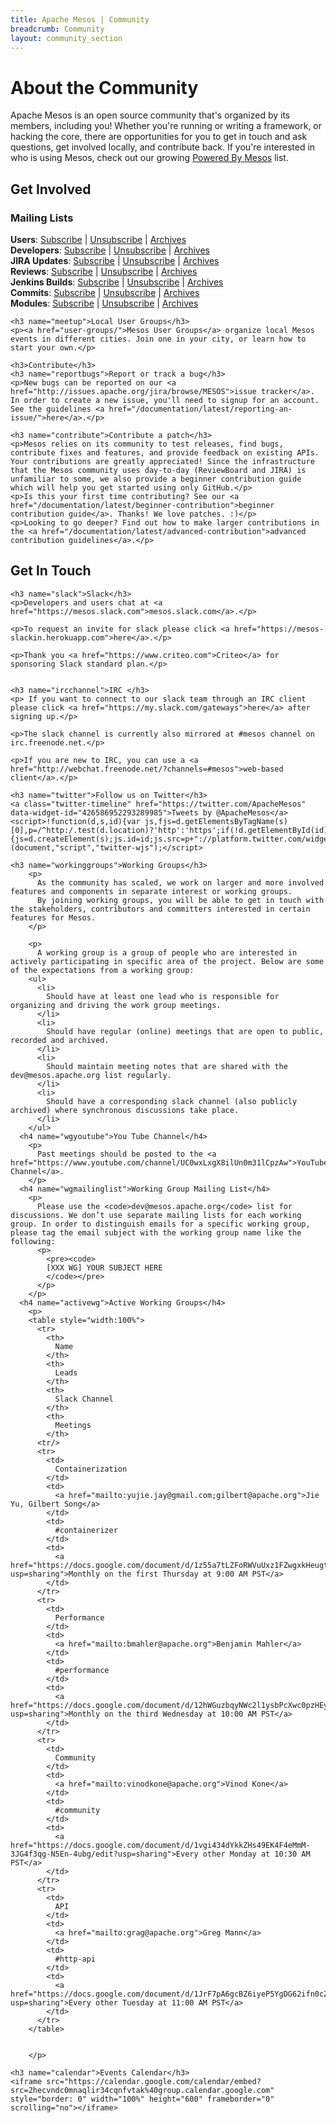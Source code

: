 ```yaml
---
title: Apache Mesos | Community
breadcrumb: Community
layout: community_section
---
```


<h1>About the Community</h1>

<p>Apache Mesos is an open source community that's organized by its members, including you! Whether you're running or writing a framework, or hacking the core, there are opportunities for you to get in touch and ask questions, get involved locally, and contribute back. If you're interested in who is using Mesos, check out our growing <a href="/documentation/latest/powered-by-mesos/">Powered By Mesos</a> list.</p>

<div class="row-fluid">
  <div class="col-md-6">
    <h2>Get Involved</h2>
        <h3 name="mailinglists">Mailing Lists</h3>
          <p><b>Users</b>: <a href="mailto:user-subscribe@mesos.apache.org?subject=Subscribe&body=Subscribe">Subscribe</a> | <a href="mailto:user-unsubscribe@mesos.apache.org?subject=Unsubscribe&body=Unsubscribe">Unsubscribe</a> | <a href="https://lists.apache.org/list.html?user@mesos.apache.org">Archives</a><br />
          <b>Developers</b>: <a href="mailto:dev-subscribe@mesos.apache.org?subject=Subscribe&body=Subscribe">Subscribe</a> | <a href="mailto:dev-unsubscribe@mesos.apache.org?subject=Unsubscribe&body=Unsubscribe">Unsubscribe</a> | <a href="https://lists.apache.org/list.html?dev@mesos.apache.org">Archives</a><br />
          <b>JIRA Updates</b>: <a href="mailto:issues-subscribe@mesos.apache.org?subject=Subscribe&body=Subscribe">Subscribe</a> | <a href="mailto:issues-unsubscribe@mesos.apache.org?subject=Unsubscribe&body=Unsubscribe">Unsubscribe</a> | <a href="https://lists.apache.org/list.html?issues@mesos.apache.org">Archives</a><br />
          <b>Reviews</b>: <a href="mailto:reviews-subscribe@mesos.apache.org?subject=Subscribe&body=Subscribe">Subscribe</a> | <a href="mailto:reviews-unsubscribe@mesos.apache.org?subject=Unsubscribe&body=Unsubscribe">Unsubscribe</a> | <a href="https://lists.apache.org/list.html?reviews@mesos.apache.org">Archives</a><br />
          <b>Jenkins Builds</b>: <a href="mailto:builds-subscribe@mesos.apache.org?subject=Subscribe&body=Subscribe">Subscribe</a> | <a href="mailto:builds-unsubscribe@mesos.apache.org?subject=Unsubscribe&body=Unsubscribe">Unsubscribe</a> | <a href="https://lists.apache.org/list.html?builds@mesos.apache.org">Archives</a><br />
          <b>Commits</b>: <a href="mailto:commits-subscribe@mesos.apache.org?subject=Subscribe&body=Subscribe">Subscribe</a> | <a href="mailto:commits-unsubscribe@mesos.apache.org?subject=Unsubscribe&body=Unsubscribe">Unsubscribe</a> | <a href="https://lists.apache.org/list.html?commits@mesos.apache.org">Archives</a><br />
          <b>Modules</b>: <a href="mailto:modules-subscribe@mesos.apache.org?subject=Subscribe&body=Subscribe">Subscribe</a> | <a href="mailto:modules-unsubscribe@mesos.apache.org?subject=Unsubscribe&body=Unsubscribe">Unsubscribe</a> | <a href="http://www.mail-archive.com/modules@mesos.apache.org/">Archives</a><br /></p>

    <h3 name="meetup">Local User Groups</h3>
    <p><a href="user-groups/">Mesos User Groups</a> organize local Mesos events in different cities. Join one in your city, or learn how to start your own.</p>

    <h3>Contribute</h3>
    <h3 name="reportbugs">Report or track a bug</h3>
    <p>New bugs can be reported on our <a href="http://issues.apache.org/jira/browse/MESOS">issue tracker</a>. In order to create a new issue, you'll need to signup for an account. See the guidelines <a href="/documentation/latest/reporting-an-issue/">here</a>.</p>

    <h3 name="contribute">Contribute a patch</h3>
    <p>Mesos relies on its community to test releases, find bugs, contribute fixes and features, and provide feedback on existing APIs. Your contributions are greatly appreciated! Since the infrastructure that the Mesos community uses day-to-day (ReviewBoard and JIRA) is unfamiliar to some, we also provide a beginner contribution guide which will help you get started using only GitHub.</p>
    <p>Is this your first time contributing? See our <a href="/documentation/latest/beginner-contribution">beginner contribution guide</a>. Thanks! We love patches. :)</p>
    <p>Looking to go deeper? Find out how to make larger contributions in the <a href="/documentation/latest/advanced-contribution">advanced contribution guidelines</a>.</p>

  </div>
  <div class="col-md-6">
    <h2>Get In Touch</h2>

    <h3 name="slack">Slack</h3>
    <p>Developers and users chat at <a href="https://mesos.slack.com">mesos.slack.com</a>.</p>

    <p>To request an invite for slack please click <a href="https://mesos-slackin.herokuapp.com">here</a>.</p>

    <p>Thank you <a href="https://www.criteo.com">Criteo</a> for sponsoring Slack standard plan.</p>


    <h3 name="ircchannel">IRC </h3>
    <p> If you want to connect to our slack team through an IRC client please click <a href="https://my.slack.com/gateways">here</a> after signing up.</p>

    <p>The slack channel is currently also mirrored at #mesos channel on irc.freenode.net.</p>

    <p>If you are new to IRC, you can use a <a href="http://webchat.freenode.net/?channels=#mesos">web-based client</a>.</p>

    <h3 name="twitter">Follow us on Twitter</h3>
    <a class="twitter-timeline" href="https://twitter.com/ApacheMesos" data-widget-id="426586952293289985">Tweets by @ApacheMesos</a>
    <script>!function(d,s,id){var js,fjs=d.getElementsByTagName(s)[0],p=/^http:/.test(d.location)?'http':'https';if(!d.getElementById(id)){js=d.createElement(s);js.id=id;js.src=p+"://platform.twitter.com/widgets.js";fjs.parentNode.insertBefore(js,fjs);}}(document,"script","twitter-wjs");</script>

  </div>
  <div class="col-md-12">

    <h3 name="workinggroups">Working Groups</h3>
        <p>
          As the community has scaled, we work on larger and more involved features and components in separate interest or working groups.
          By joining working groups, you will be able to get in touch with the stakeholders, contributors and committers interested in certain features for Mesos.
        </p>

        <p>
          A working group is a group of people who are interested in actively participating in specific area of the project. Below are some of the expectations from a working group:
        <ul>
          <li>
            Should have at least one lead who is responsible for organizing and driving the work group meetings.
          </li>
          <li>
            Should have regular (online) meetings that are open to public, recorded and archived.
          </li>
          <li>
            Should maintain meeting notes that are shared with the dev@mesos.apache.org list regularly.
          </li>
          <li>
            Should have a corresponding slack channel (also publicly archived) where synchronous discussions take place.
          </li>
        </ul>
      <h4 name="wgyoutube">You Tube Channel</h4>
        <p>
          Past meetings should be posted to the <a href="https://www.youtube.com/channel/UC0wxLxgX8ilUn0m31lCpzAw">YouTube Channel</a>.
        </p>
      <h4 name="wgmailinglist">Working Group Mailing List</h4>
        <p>
          Please use the <code>dev@mesos.apache.org</code> list for discussions. We don’t use separate mailing lists for each working group. In order to distinguish emails for a specific working group, please tag the email subject with the working group name like the following:
          <p>
            <pre><code>
            [XXX WG] YOUR SUBJECT HERE
            </code></pre>
          </p>
        </p>
      <h4 name="activewg">Active Working Groups</h4>
        <p>
        <table style="width:100%">
          <tr>
            <th>
              Name
            </th>
            <th>
              Leads
            </th>
            <th>
              Slack Channel
            </th>
            <th>
              Meetings
            </th>
          <tr/>
          <tr>
            <td>
              Containerization
            </td>
            <td>
              <a href="mailto:yujie.jay@gmail.com;gilbert@apache.org">Jie Yu, Gilbert Song</a>
            </td>
            <td>
              #containerizer
            </td>
            <td>
              <a href="https://docs.google.com/document/d/1z55a7tLZFoRWVuUxz1FZwgxkHeugtc2nHR89skFXSpU/edit?usp=sharing">Monthly on the first Thursday at 9:00 AM PST</a>
            </td>
          </tr>
          <tr>
            <td>
              Performance
            </td>
            <td>
              <a href="mailto:bmahler@apache.org">Benjamin Mahler</a>
            </td>
            <td>
              #performance
            </td>
            <td>
              <a href="https://docs.google.com/document/d/12hWGuzbqyNWc2l1ysbPcXwc0pzHEy4bodagrlNGCuQU/edit?usp=sharing">Monthly on the third Wednesday at 10:00 AM PST</a>
            </td>
          </tr>
          <tr>
            <td>
              Community
            </td>
            <td>
              <a href="mailto:vinodkone@apache.org">Vinod Kone</a>
            </td>
            <td>
              #community
            </td>
            <td>
              <a href="https://docs.google.com/document/d/1vgi434dYkkZHs49EK4F4eMmM-3JG4f3qg-N5En-4ubg/edit?usp=sharing">Every other Monday at 10:30 AM PST</a>
            </td>
          </tr>
          <tr>
            <td>
              API
            </td>
            <td>
              <a href="mailto:grag@apache.org">Greg Mann</a>
            </td>
            <td>
              #http-api
            </td>
            <td>
              <a href="https://docs.google.com/document/d/1JrF7pA6gcBZ6iyeP5YgDG62ifn0cZIBWw1f_Ler6fLM/edit?usp=sharing">Every other Tuesday at 11:00 AM PST</a>
            </td>
          </tr>
        </table>


        </p>

    <h3 name="calendar">Events Calendar</h3>
    <iframe src="https://calendar.google.com/calendar/embed?src=2hecvndc0mnaqlir34cqnfvtak%40group.calendar.google.com" style="border: 0" width="100%" height="600" frameborder="0" scrolling="no"></iframe>
  </div>
</div>
